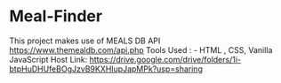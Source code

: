 # Meal-Finder
This project makes use of MEALS DB API https://www.themealdb.com/api.php
Tools Used : -
HTML , CSS, Vanilla JavaScript
Host Link: https://drive.google.com/drive/folders/1i-btpHuDHUfeBOgJzvB9KXHIupJapMPk?usp=sharing
